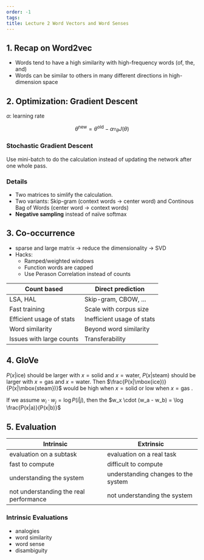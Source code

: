 ```yaml
---
order: -1
tags: 
title: Lecture 2 Word Vectors and Word Senses
---
```


## 1. Recap on Word2vec

- Words tend to have a high similarity with high-frequency words (of, the, and)
- Words can be similar to others in many different directions in high-dimension space

## 2. Optimization: Gradient Descent

$\alpha$: learning rate

$$\theta^{\mbox{new}} = \theta^{\mbox{old}} - \alpha\triangledown_\theta J(\theta)$$

### Stochastic Gradient Descent

Use mini-batch to do the calculation instead of updating the network after one whole pass.

### Details

- Two matrices to simlify the calculation.
- Two variants: Skip-gram (context words -> center word) and Continous Bag of Words (center word -> context words)
- **Negative sampling** instead of naïve softmax

## 3. Co-occurrence

- sparse and large matrix -> reduce the dimensionality -> SVD
- Hacks:
	- Ramped/weighted windows
	- Function words are capped
	- Use Perason Correlation instead of counts

| Count based              | Direct prediction          |
| ------------------------ | -------------------------- |
| LSA, HAL                 | Skip-gram, CBOW, ...       |
| Fast training            | Scale with corpus size     |
| Efficient usage of stats | Inefficient usage of stats |
| Word similarity          | Beyond word similarity     |
| Issues with large counts | Transferability            |                         |                            |

## 4. GloVe

   $P(x|\mbox{ice})$ should be larger with $x=\mbox{solid}$ and $x=\mbox{water}$, $P(x|\mbox{steam})$ should be larger with $x=\mbox{gas}$ and $x=\mbox{water}$. Then $\frac{P(x|\mbox{ice})}{P(x|\mbox{steam})}$ would be high when $x=\mbox{solid}$ or low when $x=\mbox{gas}$ .

   If we assume $w_i \cdot w_j = \log P(i|j)$, then the $w_x \cdot (w_a - w_b) = \log \frac{P(x|a)}{P(x|b)}$

## 5. Evaluation

| Intrinsic                              | Extrinsic                           |
| -------------------------------------- | ----------------------------------- |
| evaluation on a subtask                | evaluation on a real task           |
| fast to compute                        | difficult to compute                |
| understanding the system               | understanding changes to the system |
| not understanding the real performance | not understanding the system        |                                       |                                     |

### Intrinsic Evaluations

- analogies
- word similarity
- word sense
- disambiguity